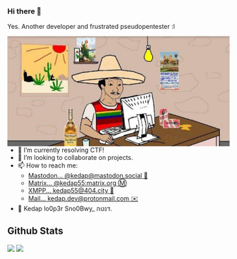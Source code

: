 ### Hi there 👋

Yes. Another developer and frustrated pseudopentester :l

<img align="left" src="https://raw.githubusercontent.com/Kedap/Kedap/master/img/me.jpg" alt="me" height="250">

- 🔭 I’m currently resolving CTF!
- 👯 I’m looking to collaborate on projects.
- 📫 How to reach me:
  - [Mastodon... @kedap@mastodon.social 🐘](https://mastodon.social/@kedap)
  - [Matrix... @kedap55:matrix.org :m:](https://matrix.to/#/@kedap55:matrix.org)
  - [XMPP... kedap55@404.city 💬](xmpp:kedap55@404.city)
  - [Mail... kedap.dev@protonmail.com ✉️](mail:dxhqezk@hi2.in)
- 👤 Kedap lo0p3r Sno0Bwy\_ דנטה.

## Github Stats

<img align="center" src="https://github-readme-stats.vercel.app/api/top-langs/?username=kedap&theme=gruvbox" />
<img align="center" src="https://github-readme-stats.vercel.app/api/?username=kedap&theme=gruvbox" />

<a rel="me" href="https://mastodon.social/@kedap"/>
